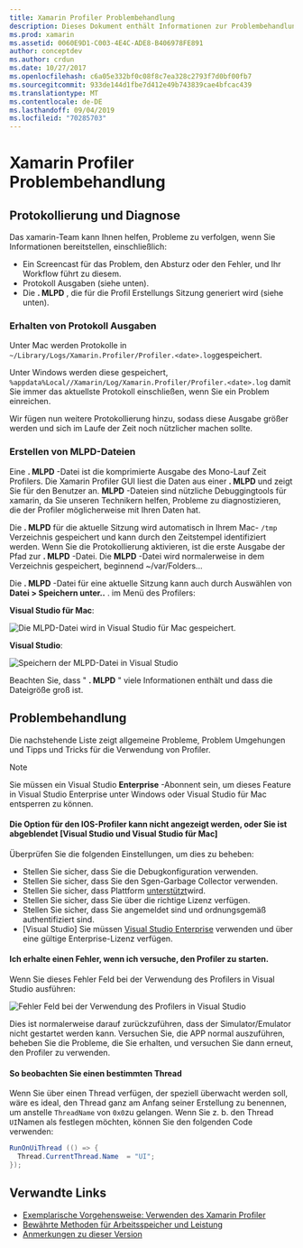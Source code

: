 ```yaml
---
title: Xamarin Profiler Problembehandlung
description: Dieses Dokument enthält Informationen zur Problembehandlung im Zusammenhang mit dem Xamarin Profiler. Es werden Probleme im Zusammenhang mit Protokollierung und Diagnose, der IDE und anderen Themen beschrieben.
ms.prod: xamarin
ms.assetid: 0060E9D1-C003-4E4C-ADE8-B406978FE891
author: conceptdev
ms.author: crdun
ms.date: 10/27/2017
ms.openlocfilehash: c6a05e332bf0c08f8c7ea328c2793f7d0bf00fb7
ms.sourcegitcommit: 933de144d1fbe7d412e49b743839cae4bfcac439
ms.translationtype: MT
ms.contentlocale: de-DE
ms.lasthandoff: 09/04/2019
ms.locfileid: "70285703"
---
```

# <a name="xamarin-profiler-troubleshooting"></a>Xamarin Profiler Problembehandlung

## <a name="logging-and-diagnostics"></a>Protokollierung und Diagnose

Das xamarin-Team kann Ihnen helfen, Probleme zu verfolgen, wenn Sie Informationen bereitstellen, einschließlich:

- Ein Screencast für das Problem, den Absturz oder den Fehler, und Ihr Workflow führt zu diesem.
- Protokoll Ausgaben (siehe unten).
- Die **. MLPD** , die für die Profil Erstellungs Sitzung generiert wird (siehe unten).

### <a name="getting-log-outputs"></a>Erhalten von Protokoll Ausgaben

Unter Mac werden Protokolle in `~/Library/Logs/Xamarin.Profiler/Profiler.<date>.log`gespeichert.

Unter Windows werden diese gespeichert, `%appdata%Local//Xamarin/Log/Xamarin.Profiler/Profiler.<date>.log` damit Sie immer das aktuellste Protokoll einschließen, wenn Sie ein Problem einreichen.

Wir fügen nun weitere Protokollierung hinzu, sodass diese Ausgabe größer werden und sich im Laufe der Zeit noch nützlicher machen sollte.

<a name="gen_mlpd" />

### <a name="generating-mlpd-files"></a>Erstellen von MLPD-Dateien

Eine **. MLPD** -Datei ist die komprimierte Ausgabe des Mono-Lauf Zeit Profilers. Die Xamarin Profiler GUI liest die Daten aus einer **. MLPD** und zeigt Sie für den Benutzer an. **MLPD** -Dateien sind nützliche Debuggingtools für xamarin, da Sie unseren Technikern helfen, Probleme zu diagnostizieren, die der Profiler möglicherweise mit Ihren Daten hat.

Die **. MLPD** für die aktuelle Sitzung wird automatisch in Ihrem Mac- `/tmp` Verzeichnis gespeichert und kann durch den Zeitstempel identifiziert werden. Wenn Sie die Protokollierung aktivieren, ist die erste Ausgabe der Pfad zur **. MLPD** -Datei. Die **MLPD** -Datei wird normalerweise in dem Verzeichnis gespeichert, beginnend ~/var/Folders...

Die **. MLPD** -Datei für eine aktuelle Sitzung kann auch durch Auswählen von **Datei > Speichern unter..** . im Menü des Profilers:

**Visual Studio für Mac**:

![](troubleshooting-images/image17.png "Die MLPD-Datei wird in Visual Studio für Mac gespeichert.")

**Visual Studio**:

![](troubleshooting-images/image17-vs.png "Speichern der MLPD-Datei in Visual Studio")

Beachten Sie, dass " **. MLPD** " viele Informationen enthält und dass die Dateigröße groß ist.

## <a name="troubleshooting"></a>Problembehandlung

Die nachstehende Liste zeigt allgemeine Probleme, Problem Umgehungen und Tipps und Tricks für die Verwendung von Profiler.

> [!NOTE]
> Sie müssen ein Visual Studio **Enterprise** -Abonnent sein, um dieses Feature in Visual Studio Enterprise unter Windows oder Visual Studio für Mac entsperren zu können.

#### <a name="i-cant-see-the-ios-profiler-option-or-it-is-greyed-out-visual-studio-and-visual-studio-for-mac"></a>Die Option für den IOS-Profiler kann nicht angezeigt werden, oder Sie ist abgeblendet [Visual Studio und Visual Studio für Mac]

Überprüfen Sie die folgenden Einstellungen, um dies zu beheben:

- Stellen Sie sicher, dass Sie die Debugkonfiguration verwenden.
- Stellen Sie sicher, dass Sie den Sgen-Garbage Collector verwenden.
- Stellen Sie sicher, dass Plattform [unterstützt](~/tools/profiler/index.md#Profiler_Support)wird.
- Stellen Sie sicher, dass Sie über die richtige Lizenz verfügen.
- Stellen Sie sicher, dass Sie angemeldet sind und ordnungsgemäß authentifiziert sind.
- [Visual Studio] Sie müssen [Visual Studio Enterprise](https://visualstudio.microsoft.com/vs/enterprise/) verwenden und über eine gültige Enterprise-Lizenz verfügen.

#### <a name="i-get-an-error-when-i-try-to-launch-the-profiler"></a>Ich erhalte einen Fehler, wenn ich versuche, den Profiler zu starten.

Wenn Sie dieses Fehler Feld bei der Verwendung des Profilers in Visual Studio ausführen:

![](troubleshooting-images/error.png "Fehler Feld bei der Verwendung des Profilers in Visual Studio")

Dies ist normalerweise darauf zurückzuführen, dass der Simulator/Emulator nicht gestartet werden kann. Versuchen Sie, die APP normal auszuführen, beheben Sie die Probleme, die Sie erhalten, und versuchen Sie dann erneut, den Profiler zu verwenden.

#### <a name="to-watch-a-specific-thread"></a>So beobachten Sie einen bestimmten Thread

Wenn Sie über einen Thread verfügen, der speziell überwacht werden soll, wäre es ideal, den Thread ganz am Anfang seiner Erstellung zu benennen, um anstelle `ThreadName` von `0x0`zu gelangen. Wenn Sie z. b. den Thread `UI`Namen als festlegen möchten, können Sie den folgenden Code verwenden:

```csharp
RunOnUiThread (() => {
  Thread.CurrentThread.Name  = "UI";
});
```

## <a name="related-links"></a>Verwandte Links

- [Exemplarische Vorgehensweise: Verwenden des Xamarin Profiler](~/tools/profiler/index.md)
- [Bewährte Methoden für Arbeitsspeicher und Leistung](~/cross-platform/deploy-test/memory-perf-best-practices.md)
- [Anmerkungen zu dieser Version](https://github.com/xamarin/release-notes-archive/blob/master/release-notes/profiler/preview/index.md)
